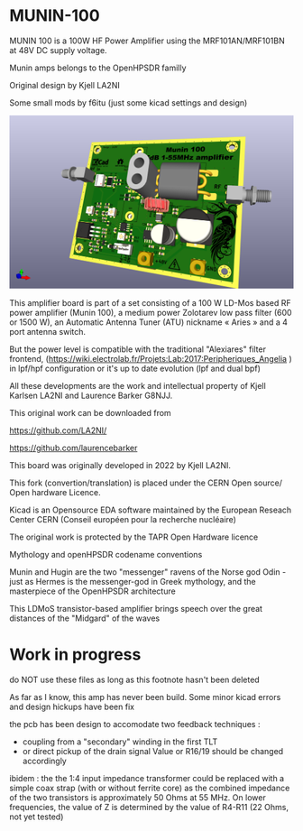 # MUNIN-100
MUNIN 100 is a 100W HF Power Amplifier using the MRF101AN/MRF101BN at 48V DC supply voltage.

Munin amps belongs to the OpenHPSDR familly

Original design by Kjell LA2NI

Some small mods by f6itu (just some kicad settings and design)


![Munin, a 100W HF linear amplifier](https://github.com/F6ITU/K_Munin100_Fork/blob/main/MUNIN%20100-B.png)

This amplifier board is part of a set consisting of a 100 W LD-Mos based RF power amplifier (Munin 100), 
a medium power Zolotarev low pass filter (600 or 1500 W), an Automatic Antenna Tuner (ATU) nickname « Aries » 
and a 4 port antenna switch.

But the power level is compatible with the traditional "Alexiares" filter frontend, (https://wiki.electrolab.fr/Projets:Lab:2017:Peripheriques_Angelia )
in lpf/hpf configuration or it's up to date evolution (lpf and dual bpf) 


All these developments are the work and intellectual property of Kjell Karlsen LA2NI and Laurence Barker G8NJJ.

This original work can be downloaded from

https://github.com/LA2NI/

https://github.com/laurencebarker


This board was originally developed in 2022 by Kjell LA2NI.

This fork (convertion/translation) is placed under the CERN Open source/ Open hardware Licence.

Kicad is an Opensource EDA software maintained by the European Reseach Center CERN (Conseil européen pour la recherche nucléaire)

The original work is protected by the TAPR Open Hardware licence

Mythology and openHPSDR codename conventions

Munin and Hugin are the two "messenger" ravens of the Norse god Odin - just as Hermes is the messenger-god in Greek mythology, 
and the masterpiece of the OpenHPSDR architecture 

This LDMoS transistor-based amplifier brings speech over the great distances of the "Midgard" of the waves


# Work in progress
do NOT use these files as long as this footnote hasn't been deleted

As far as I know, this amp has never been build. Some minor kicad errors and design hickups have been fix

the pcb has been design to accomodate two feedback techniques : 
- coupling from a "secondary" winding in the first TLT
- or direct pickup of the drain signal
Value or R16/19 should be changed accordingly 

ibidem : the  the 1:4 input impedance transformer could be replaced with a simple coax strap (with or without ferrite core) as the combined impedance of the two transistors is approximately 50 Ohms at 55 MHz. On lower frequencies, the value of Z
is determined by the value of R4-R11 (22 Ohms, not yet tested) 





